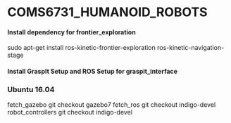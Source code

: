 # COMS6731_HUMANOID_ROBOTS

#### Install dependency for frontier_exploration
sudo apt-get install ros-kinetic-frontier-exploration ros-kinetic-navigation-stage

#### Install GraspIt Setup and ROS Setup for graspit_interface

### Ubuntu 16.04
fetch_gazebo git checkout gazebo7
fetch_ros git checkout indigo-devel
robot_controllers git checkout indigo-devel
